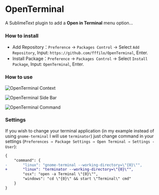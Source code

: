 OpenTerminal
============

A SublimeText plugin to add a **Open in Terminal** menu option...

### How to install

- Add Repository：`Preference` → `Packages Control` → Select `Add Repository`, Input: `https://github.com/fffilo/OpenTerminal`, Enter.
- Install Package：`Preference` → `Packages Control` → Select `Install Package`, Input: `OpenTerminal`, Enter.

### How to use

![OpenTerminal Context](screenshot-1.png)

![OpenTerminal Side Bar](screenshot-2.png)

![OpenTerminal Command](screenshot-3.png)

### Settings

If you wish to change your terminal application (in my example instead of using `gnome-terminal` I will use `terminator`) just change command in your settings (`Preferences → Package Settings → Open Terminal → Settings - User`):

```diff
{
	"command": {
-		"linux": "gnome-terminal --working-directory=\"{0}\"",
+		"linux": "terminator --working-directory=\"{0}\"",
		"osx": "open -a Terminal \"{0}\"",
		"windows": "cd \"{0}\" && start \"Terminal\" cmd"
	}
}
```